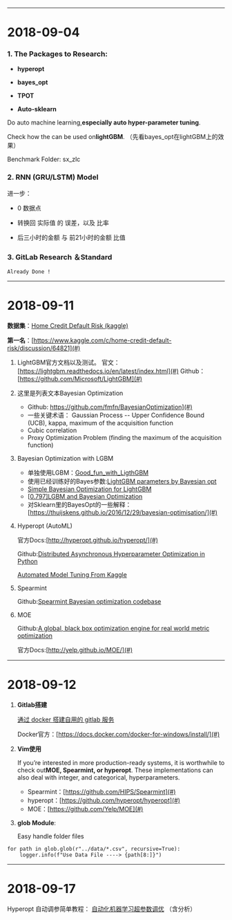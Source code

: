 ------

# 2018-09-04

### 1. The Packages to Research:

* **hyperopt**

* **bayes\_opt**

* **TPOT**

* **Auto-sklearn**

Do auto machine learning,**especially auto hyper-parameter tuning**.

Check how the can be used on**lightGBM**. （先看bayes\_opt在lightGBM上的效果）

Benchmark Folder: sx\_zlc



### 2. RNN \(GRU/LSTM\) Model

进一步：

* 0 数据点

* 转换回 实际值 的 误差，以及 比率

* 后三小时的金额 与 前21小时的金额 比值



### 3. GitLab Research ＆Standard

	Already Done !





------

# 2018-09-11

**数据集**：[Home Credit Default Risk (kaggle)](https://www.kaggle.com/c/home-credit-default-risk)

 **第一名**：[https://www.kaggle.com/c/home-credit-default-risk/discussion/64821](#)

1. LightGBM官方文档以及测试。 官文：[https://lightgbm.readthedocs.io/en/latest/index.html](#) Github：[https://github.com/Microsoft/LightGBM](#)

2. 这里是列表文本Bayesian Optimization

   - Github: https://github.com/fmfn/BayesianOptimization](#)
   - 一些关键术语： Gaussian Process -- Upper Confidence Bound (UCB), kappa, maximum of the acquisition function
   - Cubic correlation
   - Proxy Optimization Problem (finding the maximum of the acquisition function)

3. Bayesian Optimization with LGBM

   - 单独使用LGBM：[Good_fun_with_LigthGBM](#)
   - 使用已经训练好的Bayes参数:[LightGBM parameters by Bayesian opt](#)
   - [Simple Bayesian Optimization for LightGBM](#)
   - [[0.797\]LGBM and Bayesian Optimization](#)
   - 对Sklearn里的BayesOpt的一些解释： [https://thuijskens.github.io/2016/12/29/bayesian-optimisation/](#)

4. Hyperopt (AutoML) 

   官方Docs:[http://hyperopt.github.io/hyperopt/](#) 

   Github:[Distributed Asynchronous Hyperparameter Optimization in Python](#)

   [Automated Model Tuning From Kaggle](#)

5. Spearmint 

   Github:[Spearmint Bayesian optimization codebase](#)

6. MOE 

   Github:[A global, black box optimization engine for real world metric optimization](#)

   官方Docs:[http://yelp.github.io/MOE/](#)





------

# 2018-09-12

1. **Gitlab搭建** 

   [通过 docker 搭建自用的 gitlab 服务](#) 

   Docker官方：[https://docs.docker.com/docker-for-windows/install/](#)

2. **Vim使用**

   If you’re interested in more production-ready systems, it is worthwhile to check out**MOE, Spearmint, or hyperopt**. These implementations can also deal with integer, and categorical, hyperparameters. 

   * Spearmint：[https://github.com/HIPS/Spearmint](#)
   * hyperopt：[https://github.com/hyperopt/hyperopt](#) 
   * MOE：[https://github.com/Yelp/MOE](#)

3. **glob Module**: 

   Easy handle folder files

```
for path in glob.glob(r"../data/*.csv", recursive=True):
    logger.info(f"Use Data File ----> {path[8:]}")
```





------

# 2018-09-17

Hyperopt 自动调参简单教程： [自动化机器学习超参数调优](https://towardsdatascience.com/automated-machine-learning-hyperparameter-tuning-in-python-dfda59b72f8a)  （含分析）

